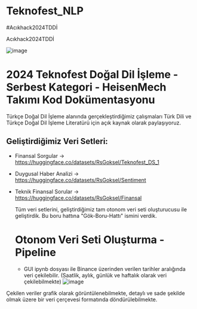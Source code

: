 # Teknofest_NLP
#Acıkhack2024TDDİ

Acıkhack2024TDDİ

![image](https://github.com/user-attachments/assets/54542f84-2899-49c6-af12-760940f22cf3)

# 2024 Teknofest Doğal Dil İşleme - Serbest Kategori - HeisenMech Takımı Kod Dokümentasyonu

Türkçe Doğal Dil İşleme alanında gerçekleştirdiğimiz çalışmaları Türk Dili ve Türkçe Doğal Dil İşleme Literatürü için açık kaynak olarak paylaşıyoruz. 

## Geliştirdiğimiz Veri Setleri:

* Finansal Sorgular -> https://huggingface.co/datasets/RsGoksel/Teknofest_DS_1
* Duygusal Haber Analizi -> https://huggingface.co/datasets/RsGoksel/Sentiment
* Teknik Finansal Sorular -> https://huggingface.co/datasets/RsGoksel/Finansal

  Tüm veri setlerini, geliştirdiğimiz tam otonom veri seti oluşturucusu ile geliştirdik. Bu boru hattına "Gök-Boru-Hattı" ismini verdik.

  # Otonom Veri Seti Oluşturma - Pipeline
  * GUI ipynb dosyası ile Binance üzerinden verilen tarihler aralığında veri çekilebilir. (Saatlik, aylık, günlük ve haftalık olarak veri çekilebilmekte)
   ![image](https://github.com/user-attachments/assets/673665d4-8935-40b9-9f85-0bc7579ea3bd)

Çekilen veriler grafik olarak görüntülenebilmekte, detaylı ve sade şekilde olmak üzere bir veri çerçevesi formatında döndürülebilmekte.

  
